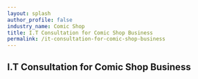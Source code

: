 ```yaml
---
layout: splash 
author_profile: false 
industry_name: Comic Shop
title: I.T Consultation for Comic Shop Business
permalink: /it-consultation-for-comic-shop-business
---
```


## I.T Consultation for Comic Shop Business
